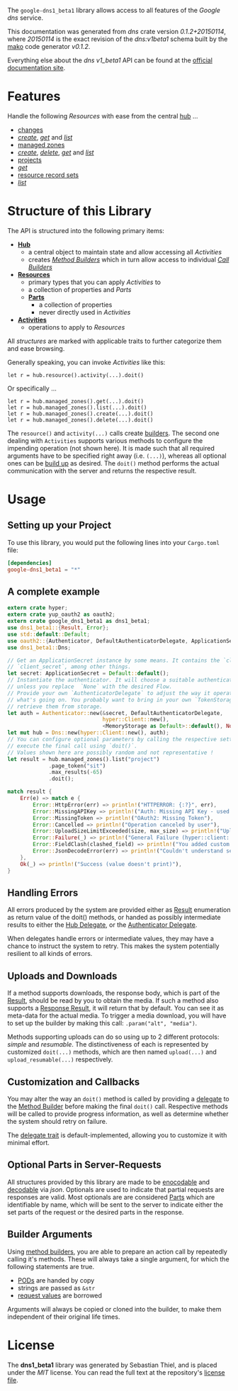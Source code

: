 <!---
DO NOT EDIT !
This file was generated automatically from 'src/mako/api/README.md.mako'
DO NOT EDIT !
-->
The `google-dns1_beta1` library allows access to all features of the *Google dns* service.

This documentation was generated from *dns* crate version *0.1.2+20150114*, where *20150114* is the exact revision of the *dns:v1beta1* schema built by the [mako](http://www.makotemplates.org/) code generator *v0.1.2*.

Everything else about the *dns* *v1_beta1* API can be found at the
[official documentation site](https://developers.google.com/cloud-dns).
# Features

Handle the following *Resources* with ease from the central [hub](http://byron.github.io/google-apis-rs/google-dns1_beta1/struct.Dns.html) ... 

* [changes](http://byron.github.io/google-apis-rs/google-dns1_beta1/struct.Change.html)
 * [*create*](http://byron.github.io/google-apis-rs/google-dns1_beta1/struct.ChangeCreateCall.html), [*get*](http://byron.github.io/google-apis-rs/google-dns1_beta1/struct.ChangeGetCall.html) and [*list*](http://byron.github.io/google-apis-rs/google-dns1_beta1/struct.ChangeListCall.html)
* [managed zones](http://byron.github.io/google-apis-rs/google-dns1_beta1/struct.ManagedZone.html)
 * [*create*](http://byron.github.io/google-apis-rs/google-dns1_beta1/struct.ManagedZoneCreateCall.html), [*delete*](http://byron.github.io/google-apis-rs/google-dns1_beta1/struct.ManagedZoneDeleteCall.html), [*get*](http://byron.github.io/google-apis-rs/google-dns1_beta1/struct.ManagedZoneGetCall.html) and [*list*](http://byron.github.io/google-apis-rs/google-dns1_beta1/struct.ManagedZoneListCall.html)
* [projects](http://byron.github.io/google-apis-rs/google-dns1_beta1/struct.Project.html)
 * [*get*](http://byron.github.io/google-apis-rs/google-dns1_beta1/struct.ProjectGetCall.html)
* [resource record sets](http://byron.github.io/google-apis-rs/google-dns1_beta1/struct.ResourceRecordSet.html)
 * [*list*](http://byron.github.io/google-apis-rs/google-dns1_beta1/struct.ResourceRecordSetListCall.html)




# Structure of this Library

The API is structured into the following primary items:

* **[Hub](http://byron.github.io/google-apis-rs/google-dns1_beta1/struct.Dns.html)**
    * a central object to maintain state and allow accessing all *Activities*
    * creates [*Method Builders*](http://byron.github.io/google-apis-rs/google-dns1_beta1/trait.MethodsBuilder.html) which in turn
      allow access to individual [*Call Builders*](http://byron.github.io/google-apis-rs/google-dns1_beta1/trait.CallBuilder.html)
* **[Resources](http://byron.github.io/google-apis-rs/google-dns1_beta1/trait.Resource.html)**
    * primary types that you can apply *Activities* to
    * a collection of properties and *Parts*
    * **[Parts](http://byron.github.io/google-apis-rs/google-dns1_beta1/trait.Part.html)**
        * a collection of properties
        * never directly used in *Activities*
* **[Activities](http://byron.github.io/google-apis-rs/google-dns1_beta1/trait.CallBuilder.html)**
    * operations to apply to *Resources*

All *structures* are marked with applicable traits to further categorize them and ease browsing.

Generally speaking, you can invoke *Activities* like this:

```Rust,ignore
let r = hub.resource().activity(...).doit()
```

Or specifically ...

```ignore
let r = hub.managed_zones().get(...).doit()
let r = hub.managed_zones().list(...).doit()
let r = hub.managed_zones().create(...).doit()
let r = hub.managed_zones().delete(...).doit()
```

The `resource()` and `activity(...)` calls create [builders][builder-pattern]. The second one dealing with `Activities` 
supports various methods to configure the impending operation (not shown here). It is made such that all required arguments have to be 
specified right away (i.e. `(...)`), whereas all optional ones can be [build up][builder-pattern] as desired.
The `doit()` method performs the actual communication with the server and returns the respective result.

# Usage

## Setting up your Project

To use this library, you would put the following lines into your `Cargo.toml` file:

```toml
[dependencies]
google-dns1_beta1 = "*"
```

## A complete example

```Rust
extern crate hyper;
extern crate yup_oauth2 as oauth2;
extern crate google_dns1_beta1 as dns1_beta1;
use dns1_beta1::{Result, Error};
use std::default::Default;
use oauth2::{Authenticator, DefaultAuthenticatorDelegate, ApplicationSecret, MemoryStorage};
use dns1_beta1::Dns;

// Get an ApplicationSecret instance by some means. It contains the `client_id` and 
// `client_secret`, among other things.
let secret: ApplicationSecret = Default::default();
// Instantiate the authenticator. It will choose a suitable authentication flow for you, 
// unless you replace  `None` with the desired Flow.
// Provide your own `AuthenticatorDelegate` to adjust the way it operates and get feedback about 
// what's going on. You probably want to bring in your own `TokenStorage` to persist tokens and
// retrieve them from storage.
let auth = Authenticator::new(&secret, DefaultAuthenticatorDelegate,
                              hyper::Client::new(),
                              <MemoryStorage as Default>::default(), None);
let mut hub = Dns::new(hyper::Client::new(), auth);
// You can configure optional parameters by calling the respective setters at will, and
// execute the final call using `doit()`.
// Values shown here are possibly random and not representative !
let result = hub.managed_zones().list("project")
             .page_token("sit")
             .max_results(-65)
             .doit();

match result {
    Err(e) => match e {
        Error::HttpError(err) => println!("HTTPERROR: {:?}", err),
        Error::MissingAPIKey => println!("Auth: Missing API Key - used if there are no scopes"),
        Error::MissingToken => println!("OAuth2: Missing Token"),
        Error::Cancelled => println!("Operation canceled by user"),
        Error::UploadSizeLimitExceeded(size, max_size) => println!("Upload size too big: {} of {}", size, max_size),
        Error::Failure(_) => println!("General Failure (hyper::client::Response doesn't print)"),
        Error::FieldClash(clashed_field) => println!("You added custom parameter which is part of builder: {:?}", clashed_field),
        Error::JsonDecodeError(err) => println!("Couldn't understand server reply - maybe API needs update: {:?}", err),
    },
    Ok(_) => println!("Success (value doesn't print)"),
}

```
## Handling Errors

All errors produced by the system are provided either as [Result](http://byron.github.io/google-apis-rs/google-dns1_beta1/enum.Result.html) enumeration as return value of 
the doit() methods, or handed as possibly intermediate results to either the 
[Hub Delegate](http://byron.github.io/google-apis-rs/google-dns1_beta1/trait.Delegate.html), or the [Authenticator Delegate](http://byron.github.io/google-apis-rs/google-dns1_beta1/../yup-oauth2/trait.AuthenticatorDelegate.html).

When delegates handle errors or intermediate values, they may have a chance to instruct the system to retry. This 
makes the system potentially resilient to all kinds of errors.

## Uploads and Downloads
If a method supports downloads, the response body, which is part of the [Result](http://byron.github.io/google-apis-rs/google-dns1_beta1/enum.Result.html), should be
read by you to obtain the media.
If such a method also supports a [Response Result](http://byron.github.io/google-apis-rs/google-dns1_beta1/trait.ResponseResult.html), it will return that by default.
You can see it as meta-data for the actual media. To trigger a media download, you will have to set up the builder by making
this call: `.param("alt", "media")`.

Methods supporting uploads can do so using up to 2 different protocols: 
*simple* and *resumable*. The distinctiveness of each is represented by customized 
`doit(...)` methods, which are then named `upload(...)` and `upload_resumable(...)` respectively.

## Customization and Callbacks

You may alter the way an `doit()` method is called by providing a [delegate](http://byron.github.io/google-apis-rs/google-dns1_beta1/trait.Delegate.html) to the 
[Method Builder](http://byron.github.io/google-apis-rs/google-dns1_beta1/trait.CallBuilder.html) before making the final `doit()` call. 
Respective methods will be called to provide progress information, as well as determine whether the system should 
retry on failure.

The [delegate trait](http://byron.github.io/google-apis-rs/google-dns1_beta1/trait.Delegate.html) is default-implemented, allowing you to customize it with minimal effort.

## Optional Parts in Server-Requests

All structures provided by this library are made to be [enocodable](http://byron.github.io/google-apis-rs/google-dns1_beta1/trait.RequestValue.html) and 
[decodable](http://byron.github.io/google-apis-rs/google-dns1_beta1/trait.ResponseResult.html) via *json*. Optionals are used to indicate that partial requests are responses 
are valid.
Most optionals are are considered [Parts](http://byron.github.io/google-apis-rs/google-dns1_beta1/trait.Part.html) which are identifiable by name, which will be sent to 
the server to indicate either the set parts of the request or the desired parts in the response.

## Builder Arguments

Using [method builders](http://byron.github.io/google-apis-rs/google-dns1_beta1/trait.CallBuilder.html), you are able to prepare an action call by repeatedly calling it's methods.
These will always take a single argument, for which the following statements are true.

* [PODs][wiki-pod] are handed by copy
* strings are passed as `&str`
* [request values](http://byron.github.io/google-apis-rs/google-dns1_beta1/trait.RequestValue.html) are borrowed

Arguments will always be copied or cloned into the builder, to make them independent of their original life times.

[wiki-pod]: http://en.wikipedia.org/wiki/Plain_old_data_structure
[builder-pattern]: http://en.wikipedia.org/wiki/Builder_pattern
[google-go-api]: https://github.com/google/google-api-go-client

# License
The **dns1_beta1** library was generated by Sebastian Thiel, and is placed 
under the *MIT* license.
You can read the full text at the repository's [license file][repo-license].

[repo-license]: https://github.com/Byron/google-apis-rs/LICENSE.md
